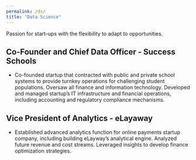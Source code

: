 ```yaml
---
permalink: /ds/
title: "Data Science"
---
```


Passion for start-ups with the flexibility to adapt to opportunities.

## Co-Founder and Chief Data Officer - Success Schools
* Co-founded startup that contracted with public and private school systems to provide turnkey operations 
for challenging student populations. Oversaw all finance and information technology. Developed and 
managed startup’s IT infrastructure and financial operations, including accounting and regulatory 
compliance mechanisms.

## Vice President of Analytics - eLayaway
* Established advanced analytics function for online payments startup company, including building 
eLayway’s analytical engine. Analyzed future revenue and cost streams. Leveraged insights to develop 
finance optimization strategies.




